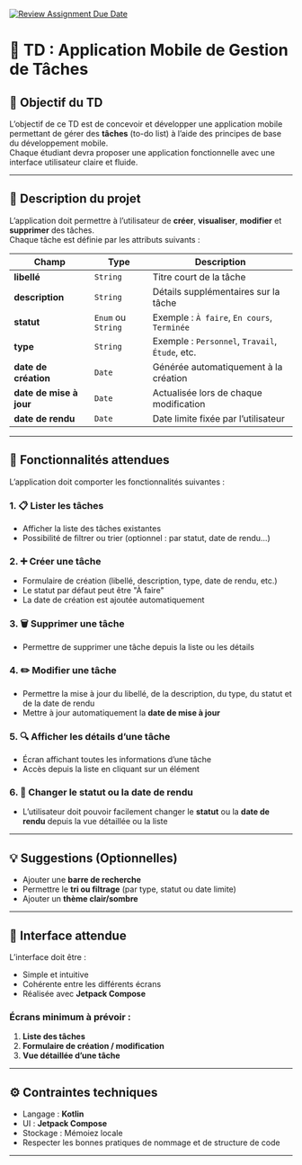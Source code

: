 [![Review Assignment Due Date](https://classroom.github.com/assets/deadline-readme-button-22041afd0340ce965d47ae6ef1cefeee28c7c493a6346c4f15d667ab976d596c.svg)](https://classroom.github.com/a/5o1RIPRF)
# 📱 TD : Application Mobile de Gestion de Tâches

## 🎯 Objectif du TD

L’objectif de ce TD est de concevoir et développer une application mobile permettant de gérer des **tâches** (to-do list) à l’aide des principes de base du développement mobile.  
Chaque étudiant devra proposer une application fonctionnelle avec une interface utilisateur claire et fluide.

---

## 🧩 Description du projet

L’application doit permettre à l’utilisateur de **créer**, **visualiser**, **modifier** et **supprimer** des tâches.  
Chaque tâche est définie par les attributs suivants :

| Champ | Type | Description |
|-------|------|--------------|
| **libellé** | `String` | Titre court de la tâche |
| **description** | `String` | Détails supplémentaires sur la tâche |
| **statut** | `Enum` ou `String` | Exemple : `À faire`, `En cours`, `Terminée` |
| **type** | `String` | Exemple : `Personnel`, `Travail`, `Étude`, etc. |
| **date de création** | `Date` | Générée automatiquement à la création |
| **date de mise à jour** | `Date` | Actualisée lors de chaque modification |
| **date de rendu** | `Date` | Date limite fixée par l’utilisateur |

---

## 🧭 Fonctionnalités attendues

L’application doit comporter les fonctionnalités suivantes :

### 1. 📋 Lister les tâches
- Afficher la liste des tâches existantes  
- Possibilité de filtrer ou trier (optionnel : par statut, date de rendu…)

### 2. ➕ Créer une tâche
- Formulaire de création (libellé, description, type, date de rendu, etc.)  
- Le statut par défaut peut être "À faire"  
- La date de création est ajoutée automatiquement  

### 3. 🗑️ Supprimer une tâche
- Permettre de supprimer une tâche depuis la liste ou les détails  

### 4. ✏️ Modifier une tâche
- Permettre la mise à jour du libellé, de la description, du type, du statut et de la date de rendu  
- Mettre à jour automatiquement la **date de mise à jour**

### 5. 🔍 Afficher les détails d’une tâche
- Écran affichant toutes les informations d’une tâche  
- Accès depuis la liste en cliquant sur un élément  

### 6. 🔄 Changer le statut ou la date de rendu
- L’utilisateur doit pouvoir facilement changer le **statut** ou la **date de rendu** depuis la vue détaillée ou la liste  

---

## 💡 Suggestions (Optionnelles)
- Ajouter une **barre de recherche**  
- Permettre le **tri ou filtrage** (par type, statut ou date limite)  
- Ajouter un **thème clair/sombre**  

---

## 🎨 Interface attendue

L’interface doit être :
- Simple et intuitive  
- Cohérente entre les différents écrans  
- Réalisée avec **Jetpack Compose**

### Écrans minimum à prévoir :
1. **Liste des tâches**
2. **Formulaire de création / modification**
3. **Vue détaillée d’une tâche**

---

## ⚙️ Contraintes techniques

- Langage : **Kotlin**
- UI : **Jetpack Compose**
- Stockage : Mémoiez locale
- Respecter les bonnes pratiques de nommage et de structure de code


---
